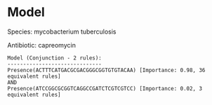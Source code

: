 
# Model

Species: mycobacterium tuberculosis

Antibiotic: capreomycin

```
Model (Conjunction - 2 rules):
------------------------------
Presence(ACTTTCATGACGCGACGGGCGGTGTGTACAA) [Importance: 0.98, 36 equivalent rules]
AND
Presence(ATCCGGCGCGGTCAGGCCGATCTCGTCGTCC) [Importance: 0.02, 3 equivalent rules]

```

